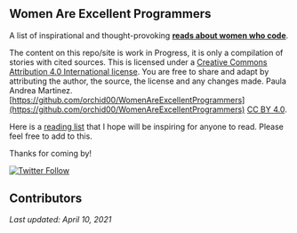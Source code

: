 # 

## Women Are Excellent Programmers

A list of inspirational and thought-provoking **[reads about women who code](https://orchid00.github.io/WomenAreExcellentProgrammers/Reading/)**.


The content on this repo/site is work in Progress, it is only a compilation of stories with cited sources. This is licensed under a [Creative Commons Attribution 4.0 International license](https://creativecommons.org/licenses/by/4.0/). You are free to share and adapt by attributing the author, the source, the license and any changes made. Paula Andrea Martinez. [https://github.com/orchid00/WomenAreExcellentProgrammers](https://github.com/orchid00/WomenAreExcellentProgrammers) [CC BY 4.0](https://creativecommons.org/licenses/by/4.0/).

Here is a [reading list](./Reading) that I hope will be inspiring for anyone to read. Please feel free to add to this.


Thanks for coming by!

 [![Twitter Follow](https://img.shields.io/twitter/follow/orchid00.svg?style=social)](https://twitter.com/orchid00) 
 
 ## Contributors
 


_Last updated:  April 10, 2021_
